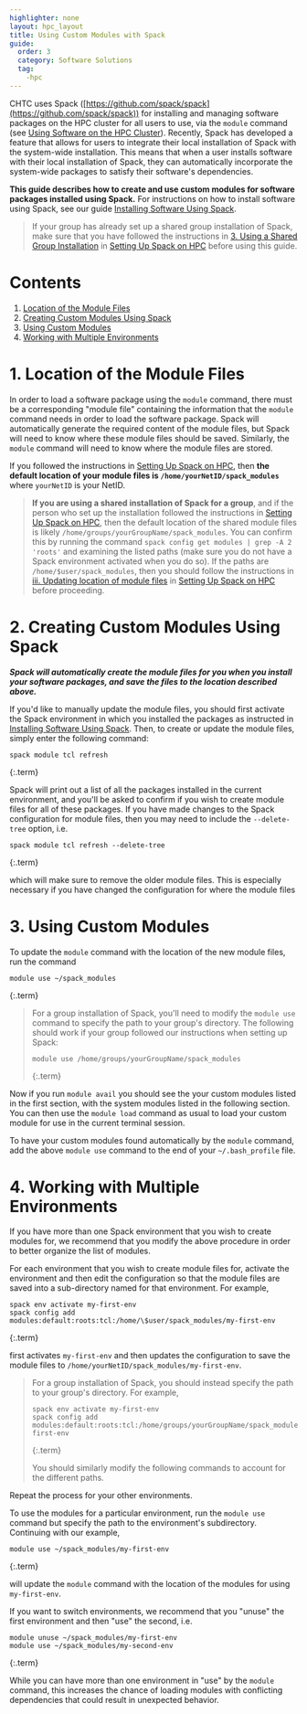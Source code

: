 ```yaml
---
highlighter: none
layout: hpc_layout
title: Using Custom Modules with Spack
guide:
  order: 3
  category: Software Solutions
  tag:
    -hpc
---
```


CHTC uses Spack ([https://github.com/spack/spack](https://github.com/spack/spack)) for installing and managing software packages on the HPC cluster for all users to use, via the `module` command (see [Using Software on the HPC Cluster](hpc-software.md)). Recently, Spack has developed a feature that allows for users to integrate their local installation of Spack with the system-wide installation. This means that when a user installs software with their local installation of Spack, they can automatically incorporate the system-wide packages to satisfy their software's dependencies. 

**This guide describes how to create and use custom modules for software packages installed using Spack.** For instructions on how to install software using Spack, see our guide [Installing Software Using Spack](hpc-spack-install.md). 

> If your group has already set up a shared group installation of Spack, make sure that you have followed the instructions in [3. Using a Shared Group Installation](hpc-spack-setup.md#3-using-a-shared-group-installation) in [Setting Up Spack on HPC](hpc-spack-setup.md) before using this guide.

# Contents

1. [Location of the Module Files](#1-location-of-the-module-files)
2. [Creating Custom Modules Using Spack](#2-creating-custom-modules-using-spack)
3. [Using Custom Modules](#3-using-custom-modules)
4. [Working with Multiple Environments](#4-working-with-multiple-environments)

# 1. Location of the Module Files

In order to load a software package using the `module` command, there must be a corresponding "module file" containing the information that the `module` command needs in order to load the software package. Spack will automatically generate the required content of the module files, but Spack will need to know where these module files should be saved. Similarly, the `module` command will need to know where the module files are stored.

If you followed the instructions in [Setting Up Spack on HPC](hpc-spack-setup.md), then **the default location of your module files is `/home/yourNetID/spack_modules`** where `yourNetID` is your NetID. 

> **If you are using a shared installation of Spack for a group**, and if the person who set up the installation followed the instructions in [Setting Up Spack on HPC](hpc-spack-setup.md), then the default location of the shared module files is likely `/home/groups/yourGroupName/spack_modules`. You can confirm this by running the command `spack config get modules | grep -A 2 'roots'` and examining the listed paths (make sure you do not have a Spack environment activated when you do so). If the paths are `/home/$user/spack_modules`, then you should follow the instructions in [iii. Updating location of module files](hpc-spack-setup.md#iii-updating-location-of-module-files) in [Setting Up Spack on HPC](hpc-spack-setup.md) before proceeding.

# 2. Creating Custom Modules Using Spack

***Spack will automatically create the module files for you when you install your software packages, and save the files to the location described above.*** 

If you'd like to manually update the module files, you should first activate the Spack environment in which you installed the packages as instructed in [Installing Software Using Spack](hpc-spack-install.md). Then, to create or update the module files, simply enter the following command:

```
spack module tcl refresh
```
{:.term}

Spack will print out a list of all the packages installed in the current environment, and you'll be asked to confirm if you wish to create module files for all of these packages. If you have made changes to the Spack configuration for module files, then you may need to include the `--delete-tree` option, i.e.

```
spack module tcl refresh --delete-tree
```
{:.term}

which will make sure to remove the older module files. This is especially necessary if you have changed the configuration for where the module files 

# 3. Using Custom Modules

To update the `module` command with the location of the new module files, run the command

```
module use ~/spack_modules
```
{:.term}

> For a group installation of Spack, you'll need to modify the `module use` command to specify the path to your group's directory. The following should work if your group followed our instructions when setting up Spack:
>
> ```
> module use /home/groups/yourGroupName/spack_modules
> ```
> {:.term}

Now if you run `module avail` you should see the your custom modules listed in the first section, with the system modules listed in the following section. You can then use the `module load` command as usual to load your custom module for use in the current terminal session.

To have your custom modules found automatically by the `module` command, add the above `module use` command to the end of your `~/.bash_profile` file. 


# 4. Working with Multiple Environments

If you have more than one Spack environment that you wish to create modules for, we recommend that you modify the above procedure in order to better organize the list of modules.

For each environment that you wish to create module files for, activate the environment and then edit the configuration so that the module files are saved into a sub-directory named for that environment. For example,

```
spack env activate my-first-env
spack config add modules:default:roots:tcl:/home/\$user/spack_modules/my-first-env
```
{:.term}

first activates `my-first-env` and then updates the configuration to save the module files to `/home/yourNetID/spack_modules/my-first-env`. 

> For a group installation of Spack, you should instead specify the path to your group's directory. For example,
>
> ```
> spack env activate my-first-env
> spack config add modules:default:roots:tcl:/home/groups/yourGroupName/spack_modules/my-first-env
> ```
> {:.term}
>
> You should similarly modify the following commands to account for the different paths.

Repeat the process for your other environments.

To use the modules for a particular environment, run the `module use` command but specify the path to the environment's subdirectory. Continuing with our example,

```
module use ~/spack_modules/my-first-env
```
{:.term}

will update the `module` command with the location of the modules for using `my-first-env`. 

If you want to switch environments, we recommend that you "unuse" the first environment and then "use" the second, i.e.

```
module unuse ~/spack_modules/my-first-env
module use ~/spack_modules/my-second-env
```
{:.term}

While you can have more than one environment in "use" by the `module` command, this increases the chance of loading modules with conflicting dependencies that could result in unexpected behavior.
